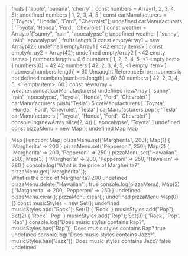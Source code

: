 > fruits
[ 'apple', 'banana', 'cherry' ]
> const numbers = Array(1, 2, 3, 4, 5);
undefined
> numbers
[ 1, 2, 3, 4, 5 ]
> const carManufacturers = ["Toyota", "Honda", "Ford", "Chevrolet"];
undefined
> carManufacturers
[ 'Toyota', 'Honda', 'Ford', 'Chevrolet' ]
> const weather = Array.of("sunny", "rain", "apocalypse");
undefined
> weather
[ 'sunny', 'rain', 'apocalypse' ]
> fruits.length
3
> const emptyArray1 = new Array(42);
undefined
> emptyArray1
[ <42 empty items> ]
> const emptyArray2 = Array(42);
undefined
> emptyArray2
[ <42 empty items> ]
> numbers.length = 6
6
> numbers
[ 1, 2, 3, 4, 5, <1 empty item> ]
> numbers[0] = 42
42
> numbers
[ 42, 2, 3, 4, 5, <1 empty item> ]
> nubmers[numbers.length] = 60
Uncaught ReferenceError: nubmers is not defined
> numbers[numbers.length] = 60
60
> numbers
[ 42, 2, 3, 4, 5, <1 empty item>, 60 ]
> const newArray = weather.concat(carManufacturers)
undefined
> newArray
[
  'sunny',
  'rain',
  'apocalypse',
  'Toyota',
  'Honda',
  'Ford',
  'Chevrolet'
]
> carManufacturers.push("Tesla")
5
> carManufacturers
[ 'Toyota', 'Honda', 'Ford', 'Chevrolet', 'Tesla' ]
> carManufacturers.pop();
'Tesla'
> carManufacturers
[ 'Toyota', 'Honda', 'Ford', 'Chevrolet' ]
> console.log(newArray.slice(2, 4))
[ 'apocalypse', 'Toyota' ]
undefined
> const pizzaMenu = new Map();
undefined
> Map
Map

> Map
[Function: Map]
> pizzaMenu.set("Margherita", 200);
Map(1) { 'Margherita' => 200 }
> pizzaMenu.set("Pepperoni", 250);
Map(2) { 'Margherita' => 200, 'Pepperoni' => 250 }
> pizzaMenu.set("Hawaiian", 280);
Map(3) { 'Margherita' => 200, 'Pepperoni' => 250, 'Hawaiian' => 280 }
> console.log("What is the price of Margherita?", pizzaMenu.get("Margherita"));     
What is the price of Margherita? 200
undefined
> pizzaMenu.delete("Hawaiian");
true
> console.log(pizzaMenu);
Map(2) { 'Margherita' => 200, 'Pepperoni' => 250 }
undefined
> pizzaMenu.clear();
> pizzaMenu.clear();
undefined
> pizzaMenu
Map(0) {}
> const musicStyles = new Set();
undefined
> musicStyles.add("Rock");
Set(1) { 'Rock' }
> musicStyles.add("Pop");
Set(2) { 'Rock', 'Pop' }
> musicStyles.add("Rap");
Set(3) { 'Rock', 'Pop', 'Rap' }
> console.log("Does music styles contains Rap?", musicStyles.has("Rap"));
Does music styles contains Rap? true
undefined
> console.log("Does music styles contains Jazz?", musicStyles.has("Jazz"));
Does music styles contains Jazz? false
undefined